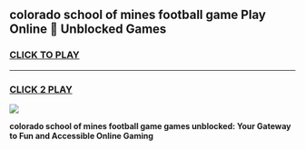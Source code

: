 
## colorado school of mines football game Play Online 👋 Unblocked Games
<h3>
<a href="https://news.freeplayer.one?title=colorado_school_of_mines_football_game&ref=17GH">CLICK TO PLAY</a></h3>
<hr>

<h3>
<a href="https://news.freeplayer.one?title=colorado_school_of_mines_football_game&ref=17GH">CLICK 2 PLAY</a>
  
</h3>

<a href="https://news.freeplayer.one?title=colorado_school_of_mines_football_game&ref=17GH/"><img src="https://clearcache.store/games.png"></a>


**colorado school of mines football game games unblocked: Your Gateway to Fun and Accessible Online Gaming**
